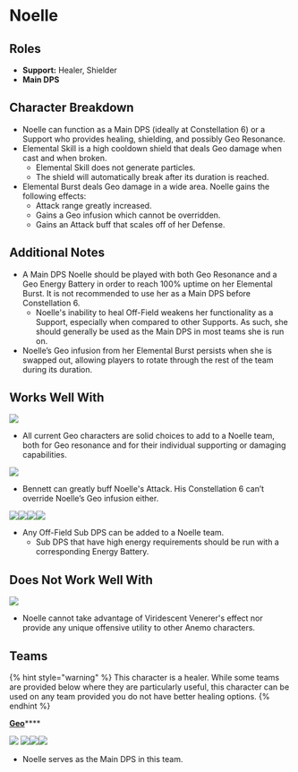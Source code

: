 # Noelle

## **Roles**

* **Support:** Healer, Shielder
* **Main DPS**

## **Character Breakdown**

* Noelle can function as a Main DPS (ideally at Constellation 6) or a Support who provides healing, shielding, and possibly Geo Resonance.
* Elemental Skill is a high cooldown shield that deals Geo damage when cast and when broken.
  * Elemental Skill does not generate particles.
  * The shield will automatically break after its duration is reached.
* Elemental Burst deals Geo damage in a wide area. Noelle gains the following effects:
  * Attack range greatly increased.
  * Gains a Geo infusion which cannot be overridden.
  * Gains an Attack buff that scales off of her Defense.

## **Additional Notes**

* A Main DPS Noelle should be played with both Geo Resonance and a Geo Energy Battery in order to reach 100% uptime on her Elemental Burst. It is not recommended to use her as a Main DPS before Constellation 6.
  * Noelle's inability to heal Off-Field weakens her functionality as a Support, especially when compared to other Supports. As such, she should generally be used as the Main DPS in most teams she is run on.
* Noelle’s Geo infusion from her Elemental Burst persists when she is swapped out, allowing players to rotate through the rest of the team during its duration.

## **Works Well With**

****![](../../.gitbook/assets/Element\_Geo.webp)****

* All current Geo characters are solid choices to add to a Noelle team, both for Geo resonance and for their individual supporting or damaging capabilities.

![](../../.gitbook/assets/UI\_AvatarIcon\_Bennett.png)

* Bennett can greatly buff Noelle's Attack. His Constellation 6 can’t override Noelle’s Geo infusion either.

![](../../.gitbook/assets/UI\_AvatarIcon\_Beidou.png)![](../../.gitbook/assets/UI\_AvatarIcon\_Fischl.png)![](../../.gitbook/assets/UI\_AvatarIcon\_Xingqiu.png)![](../../.gitbook/assets/UI\_AvatarIcon\_Xiangling.png)

* Any Off-Field Sub DPS can be added to a Noelle team.
  * Sub DPS that have high energy requirements should be run with a corresponding Energy Battery.

## **Does Not Work Well With**

****![](../../.gitbook/assets/Element\_Anemo.webp)****

* Noelle cannot take advantage of Viridescent Venerer's effect nor provide any unique offensive utility to other Anemo characters.

## **Teams**

{% hint style="warning" %}
This character is a healer. While some teams are provided below where they are particularly useful, this character can be used on any team provided you do not have better healing options.
{% endhint %}

[**Geo**](../../teams/geo.md)****

[![](../../.gitbook/assets/UI\_AvatarIcon\_Noelle.png)](noelle.md) ![](../../.gitbook/assets/UI\_AvatarIcon\_Aether\_Geo.png)![](../../.gitbook/assets/UI\_AvatarIcon\_Xiangling.png)![](../../.gitbook/assets/UI\_AvatarIcon\_Bennett.png)

* Noelle serves as the Main DPS in this team.
